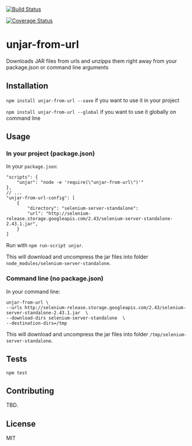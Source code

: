 [![Build Status](https://travis-ci.org/emreavsar/unjar-from-url.svg?branch=master)](https://travis-ci.org/emreavsar/unjar-from-url)

[![Coverage Status](https://coveralls.io/repos/github/emreavsar/unjar-from-url/badge.svg?branch=master)](https://coveralls.io/github/emreavsar/unjar-from-url?branch=master)

# unjar-from-url
Downloads JAR files from urls and unzipps them right away from your package.json or command line arguments

## Installation

`npm install unjar-from-url --save` if you want to use it in your project

`npm install unjar-from-url --global` if you want to use it globally on command line

## Usage

### In your project (package.json)
In your `package.json`:
```
"scripts": {
    "unjar": "node -e 'require(\"unjar-from-url\")'"
},
// ...
"unjar-from-url-config": [
    {
        "directory": "selenium-server-standalone":
        "url": "http://selenium-release.storage.googleapis.com/2.43/selenium-server-standalone-2.43.1.jar",
    }
]
```

Run with `npm run-script unjar`.

This will download and uncompress the jar files into folder `node_modules/selenium-server-standalone`.

### Command line (no package.json)
In your command line:

```
unjar-from-url \
--urls http://selenium-release.storage.googleapis.com/2.43/selenium-server-standalone-2.43.1.jar  \
--download-dirs selenium-server-standalone  \
--destination-dirs=/tmp
```

This will download and uncompress the jar files into folder `/tmp/selenium-server-standalone`.

## Tests

`npm test`

## Contributing

TBD.

## License

MIT